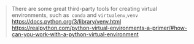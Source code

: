 >There are some great third-party tools for creating virtual environments, such as` conda` and `virtualenv`,`venv`
https://docs.python.org/3/library/venv.html
https://realpython.com/python-virtual-environments-a-primer/#how-can-you-work-with-a-python-virtual-environment